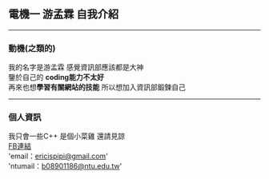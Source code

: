 ## 電機一 游孟霖 自我介紹

---
### 動機(之類的)

我的名字是游孟霖 感覺資訊部應該都是大神  
鑒於自己的 **coding能力不太好**  
再來也想**學習有關網站的技能** 所以想加入資訊部鍛鍊自己

---
### 個人資訊
我只會一些C++ 是個小菜雞 還請見諒   
[FB連結](https://www.facebook.com/morlin.you)     
'email：ericispipi@gmail.com'  
'ntumail：b08901186@ntu.edu.tw'
